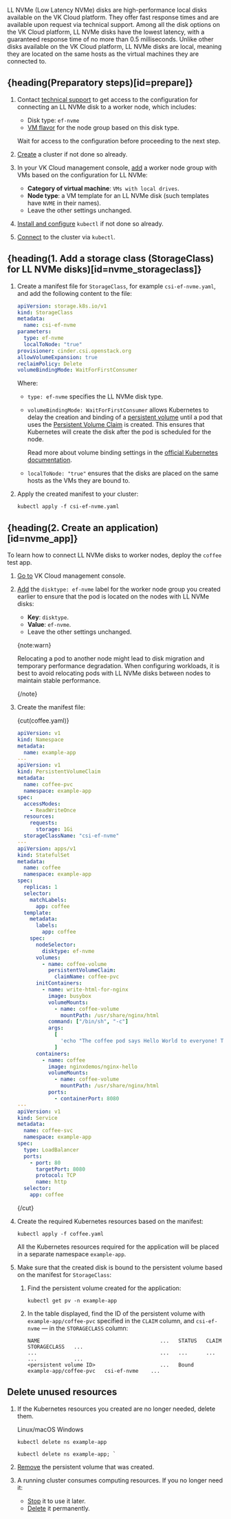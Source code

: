 LL NVMe (Low Latency NVMe) disks are high-performance local disks available on the VK Cloud platform. They offer fast response times and are available upon request via technical support. Among all the disk options on the VK Cloud platform, LL NVMe disks have the lowest latency, with a guaranteed response time of no more than 0.5 milliseconds. Unlike other disks available on the VK Cloud platform, LL NVMe disks are local, meaning they are located on the same hosts as the virtual machines they are connected to.
 
## {heading(Preparatory steps)[id=prepare]}

1. Contact [technical support](mailto:support@mcs.mail.ru) to get access to the configuration for connecting an LL NVMe disk to a worker node, which includes:
   
   - Disk type: `ef-nvme`
   - [VM flavor](/en/computing/iaas/concepts/about#flavors) for the node group based on this disk type.
   
   Wait for access to the configuration before proceeding to the next step.
   
1. [Create](/en/kubernetes/k8s/instructions/create-cluster) a cluster if not done so already.

1. In your VK Cloud management console, [add](/en/kubernetes/k8s/instructions/manage-node-group#add_group) a worker node group with VMs based on the configuration for LL NVMe:

   - **Category of virtual machine**: `VMs with local drives`.
   - **Node type**: a VM template for an LL NVMe disk (such templates have `NVME` in their names).
   - Leave the other settings unchanged. 

1. [Install and configure](../../connect/kubectl) `kubectl` if not done so already.
1. [Connect](../../connect/kubectl#connect) to the cluster via `kubectl`.

## {heading(1. Add a storage class (StorageClass) for LL NVMe disks)[id=nvme_storageclass]}

1. Create a manifest file for `StorageClass`, for example `csi-ef-nvme.yaml`, and add the following content to the file:

   ```yaml
   apiVersion: storage.k8s.io/v1
   kind: StorageClass
   metadata:
     name: csi-ef-nvme
   parameters:
     type: ef-nvme
     localToNode: "true"
   provisioner: cinder.csi.openstack.org
   allowVolumeExpansion: true
   reclaimPolicy: Delete
   volumeBindingMode: WaitForFirstConsumer
   ```
   Where:
   - `type: ef-nvme` specifies the LL NVMe disk type. 
   - `volumeBindingMode: WaitForFirstConsumer` allows Kubernetes to delay the creation and binding of a [persistent volume](/en/kubernetes/k8s/reference/pvs-and-pvcs) until a pod that uses the [Persistent Volume Claim](https://kubernetes.io/docs/concepts/storage/persistent-volumes/#introduction) is created. This ensures that Kubernetes will create the disk after the pod is scheduled for the node.

      Read more about volume binding settings in the [official Kubernetes documentation](https://kubernetes.io/docs/concepts/storage/storage-classes/#volume-binding-mode). 
   - `localToNode: "true"` ensures that the disks are placed on the same hosts as the VMs they are bound to.

1. Apply the created manifest to your cluster:

   ```console
   kubectl apply -f csi-ef-nvme.yaml
   ```

## {heading(2. Create an application)[id=nvme_app]}

To learn how to connect LL NVMe disks to worker nodes, deploy the `coffee` test app.

1. [Go to](https://msk.cloud.vk.com/app/en/) VK Cloud management console.
1. [Add](/en/kubernetes/k8s/instructions/manage-node-group#labels_taints) the `disktype: ef-nvme` label for the worker node group you created earlier to ensure that the pod is located on the nodes with LL NVMe disks:

   - **Key**: `disktype`.
   - **Value**: `ef-nvme`.
   - Leave the other settings unchanged.

   {note:warn}
   
   Relocating a pod to another node might lead to disk migration and temporary performance degradation. When configuring workloads, it is best to avoid relocating pods with LL NVMe disks between nodes to maintain stable performance.

   {/note}

1. Create the manifest file:

   {cut(coffee.yaml)}

   ```yaml
   apiVersion: v1
   kind: Namespace
   metadata:
     name: example-app
   ---
   apiVersion: v1
   kind: PersistentVolumeClaim
   metadata:
     name: coffee-pvc
     namespace: example-app
   spec:
     accessModes:
       - ReadWriteOnce
     resources:
       requests:
         storage: 1Gi
     storageClassName: "csi-ef-nvme"
   ---
   apiVersion: apps/v1
   kind: StatefulSet
   metadata:
     name: coffee
     namespace: example-app
   spec:
     replicas: 1
     selector:
       matchLabels:
         app: coffee
     template:
       metadata:
         labels:
           app: coffee
       spec:
         nodeSelector:
           disktype: ef-nvme
         volumes:
           - name: coffee-volume
             persistentVolumeClaim:
               claimName: coffee-pvc
         initContainers:
           - name: write-html-for-nginx
             image: busybox
             volumeMounts:
               - name: coffee-volume
                 mountPath: /usr/share/nginx/html
             command: ["/bin/sh", "-c"]
             args:
               [
                 'echo "The coffee pod says Hello World to everyone! This file is located on NVME volume." > /usr/share/nginx/html/index.html',
               ]
         containers:
           - name: coffee
             image: nginxdemos/nginx-hello
             volumeMounts:
               - name: coffee-volume
                 mountPath: /usr/share/nginx/html
             ports:
               - containerPort: 8080
   ---
   apiVersion: v1
   kind: Service
   metadata:
     name: coffee-svc
     namespace: example-app
   spec:
     type: LoadBalancer
     ports:
       - port: 80
         targetPort: 8080
         protocol: TCP
         name: http
     selector:
       app: coffee
   ```
   
   {/cut}

1. Create the required Kubernetes resources based on the manifest:

   ```console
   kubectl apply -f coffee.yaml
   ```

   All the Kubernetes resources required for the application will be placed in a separate namespace `example-app`.

1. Make sure that the created disk is bound to the persistent volume based on the manifest for `StorageClass`:

   1. Find the persistent volume created for the application:

      ```console
      kubectl get pv -n example-app
      ```

   1. In the table displayed, find the ID of the persistent volume with `example-app/coffee-pvc` specified in the `CLAIM` column, and `csi-ef-nvme` — in the `STORAGECLASS` column:

      ```text
      NAME                                       ...   STATUS   CLAIM                    STORAGECLASS   ...
      ...                                        ...   ...      ...                      ...            ...
      <persistent volume ID>                     ...   Bound    example-app/coffee-pvc   csi-ef-nvme    ...
      ```

## Delete unused resources

1. If the Kubernetes resources you created are no longer needed, delete them.

   <tabs>
   <tablist>
   <tab>Linux/macOS</tab>
   <tab>Windows</tab>
   </tablist>
   <tabpanel>

   ```console
   kubectl delete ns example-app

   ```

   </tabpanel>
   <tabpanel>

   ```console
   kubectl delete ns example-app; `
   ```

   </tabpanel>
   </tabs>

1. [Remove](/en/kubernetes/k8s/concepts/storage#available_reclaim_policies_for_persistent_volumes) the persistent volume that was created.

1. A running cluster consumes computing resources. If you no longer need it:

   - [Stop](/en/kubernetes/k8s/instructions/manage-cluster#stop) it to use it later.
   - [Delete](../../instructions/manage-cluster#delete_cluster) it permanently.
